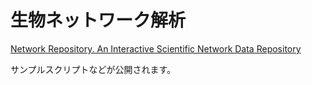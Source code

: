 # 生物ネットワーク解析
[Network Repository. An Interactive Scientific Network Data Repository](http://networkrepository.com/index.php)

サンプルスクリプトなどが公開されます。
